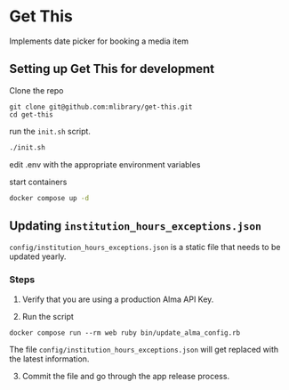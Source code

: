# Get This

Implements date picker for booking a media item

## Setting up Get This for development

Clone the repo

```
git clone git@github.com:mlibrary/get-this.git
cd get-this
```

run the `init.sh` script. 
```bash
./init.sh
```

edit .env with the appropriate environment variables 

start containers

```bash
docker compose up -d
```

## Updating `institution_hours_exceptions.json`

`config/institution_hours_exceptions.json` is a static file that needs to be updated yearly.

### Steps

1. Verify that you are using a production Alma API Key.

2. Run the script

```
docker compose run --rm web ruby bin/update_alma_config.rb
```

The file `config/institution_hours_exceptions.json` will get replaced with the latest information.

3. Commit the file and go through the app release process. 
